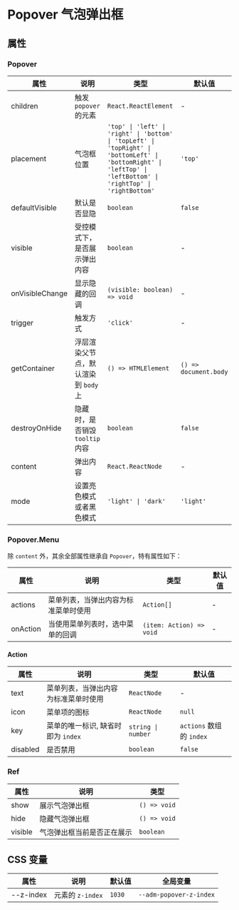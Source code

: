 # Popover 气泡弹出框

<code src="./demos/index.tsx"></code>

## 属性

### Popover

| 属性            | 说明                                 | 类型                                                                                                                                                             | 默认值                |
| --------------- | ------------------------------------ | ---------------------------------------------------------------------------------------------------------------------------------------------------------------- | --------------------- |
| children        | 触发 `popover` 的元素                | `React.ReactElement`                                                                                                                                             | -                     |
| placement       | 气泡框位置                           | `'top' \| 'left' \| 'right' \| 'bottom' \| 'topLeft' \| 'topRight' \| 'bottomLeft' \| 'bottomRight' \| 'leftTop' \| 'leftBottom' \| 'rightTop' \| 'rightBottom'` | `'top'`               |
| defaultVisible  | 默认是否显隐                         | `boolean`                                                                                                                                                        | `false`               |
| visible         | 受控模式下，是否展示弹出内容         | `boolean`                                                                                                                                                        | -                     |
| onVisibleChange | 显示隐藏的回调                       | `(visible: boolean) => void`                                                                                                                                     | -                     |
| trigger         | 触发方式                             | `'click'`                                                                                                                                                        | -                     |
| getContainer    | 浮层渲染父节点，默认渲染到 `body` 上 | `() => HTMLElement`                                                                                                                                              | `() => document.body` |
| destroyOnHide   | 隐藏时，是否销毁 `tooltip` 内容      | `boolean`                                                                                                                                                        | `false`               |
| content         | 弹出内容                             | `React.ReactNode`                                                                                                                                                | -                     |
| mode            | 设置亮色模式或者黑色模式             | `'light' \| 'dark'`                                                                                                                                              | `'light'`             |

### Popover.Menu

除 `content` 外，其余全部属性继承自 `Popover`，特有属性如下：

| 属性     | 说明                                 | 类型                     | 默认值 |
| -------- | ------------------------------------ | ------------------------ | ------ |
| actions  | 菜单列表，当弹出内容为标准菜单时使用 | `Action[]`               | -      |
| onAction | 当使用菜单列表时，选中菜单的回调     | `(item: Action) => void` | -      |

#### Action

| 属性     | 说明                                 | 类型               | 默认值                   |
| -------- | ------------------------------------ | ------------------ | ------------------------ |
| text     | 菜单列表，当弹出内容为标准菜单时使用 | `ReactNode`        | -                        |
| icon     | 菜单项的图标                         | `ReactNode`        | `null`                   |
| key      | 菜单的唯一标识, 缺省时即为 `index`   | `string \| number` | `actions` 数组的 `index` |
| disabled | 是否禁用                             | `boolean`          | `false`                  |

### Ref

| 属性    | 说明                       | 类型         |
| ------- | -------------------------- | ------------ |
| show    | 展示气泡弹出框             | `() => void` |
| hide    | 隐藏气泡弹出框             | `() => void` |
| visible | 气泡弹出框当前是否正在展示 | `boolean`    |

## CSS 变量

| 属性      | 说明             | 默认值 | 全局变量                |
| --------- | ---------------- | ------ | ----------------------- |
| --z-index | 元素的 `z-index` | `1030` | `--adm-popover-z-index` |
